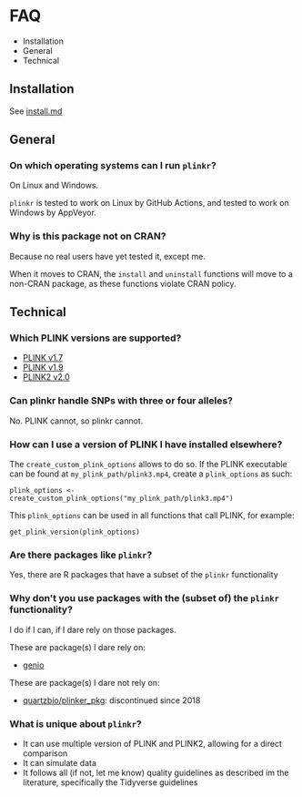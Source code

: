 # FAQ

 * Installation
 * General
 * Technical

## Installation

See [install.md](install.md)

## General

### On which operating systems can I run `plinkr`?

On Linux and Windows.

`plinkr` is tested to work on Linux by GitHub Actions,
and tested to work on Windows by AppVeyor.

### Why is this package not on CRAN?

Because no real users have yet tested it, except me.

When it moves to CRAN, the `install` and `uninstall` functions will move
to a non-CRAN package, as these functions violate CRAN policy.

## Technical

### Which PLINK versions are supported?

 * [PLINK v1.7](http://zzz.bwh.harvard.edu/plink/)
 * [PLINK v1.9](https://www.cog-genomics.org/plink/1.9/)
 * [PLINK2 v2.0](https://www.cog-genomics.org/plink/2.0/) 

### Can plinkr handle SNPs with three or four alleles?

No. PLINK cannot, so plinkr cannot.

### How can I use a version of PLINK I have installed elsewhere?

The `create_custom_plink_options` allows to do so.
If the PLINK executable can be found at `my_plink_path/plink3.mp4`,
create a `plink_options` as such:

```
plink_options <- create_custom_plink_options("my_plink_path/plink3.mp4")
```

This `plink_options` can be used in all functions that call PLINK,
for example:

```
get_plink_version(plink_options)
```

### Are there packages like `plinkr`?

Yes, there are R packages that have a subset of the `plinkr` functionality

### Why don't you use packages with the (subset of) the `plinkr` functionality?

I do if I can, if I dare rely on those packages.

These are package(s) I dare rely on:

 * [genio](https://github.com/OchoaLab/genio)

These are package(s) I dare not rely on:

 * [quartzbio/plinker_pkg](https://github.com/quartzbio/plinker_pkg):
   discontinued since 2018

### What is unique about `plinkr`?

 * It can use multiple version of PLINK and PLINK2,
   allowing for a direct comparison
 * It can simulate data
 * It follows all (if not, let me know) quality guidelines
   as described im the literature, specifically the
   Tidyverse guidelines

